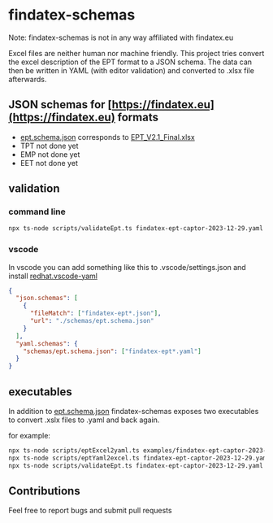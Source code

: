 # findatex-schemas

Note: findatex-schemas is not in any way affiliated with findatex.eu

Excel files are neither human nor machine friendly. This project tries convert the excel description of the EPT format to a JSON schema.
The data can then be written in YAML (with editor validation) and converted to .xlsx file afterwards.

## JSON schemas for [https://findatex.eu](https://findatex.eu) formats

- [ept.schema.json](/schemas/ept.schema.json) corresponds to [EPT_V2.1_Final.xlsx](https://findatex.eu/mediaitem/d6a4e027-ee5c-4b61-a8e0-e6f147f5090f/EPT_V2.1_Final.xlsx)
- TPT not done yet
- EMP not done yet
- EET not done yet

## validation

### command line

```bash
npx ts-node scripts/validateEpt.ts findatex-ept-captor-2023-12-29.yaml
```

### vscode

In vscode you can add something like this to .vscode/settings.json and install [redhat.vscode-yaml](https://marketplace.visualstudio.com/items?itemName=redhat.vscode-yaml)

```json
{
  "json.schemas": [
    {
      "fileMatch": ["findatex-ept*.json"],
      "url": "./schemas/ept.schema.json"
    }
  ],
  "yaml.schemas": {
    "schemas/ept.schema.json": ["findatex-ept*.yaml"]
  }
}
```

## executables

In addition to [ept.schema.json](/schemas/ept.schema.json) findatex-schemas exposes two executables to convert .xslx files to .yaml and back again.

for example:

```bash
npx ts-node scripts/eptExcel2yaml.ts examples/findatex-ept-captor-2023-12-29.xlsx
npx ts-node scripts/eptYaml2excel.ts findatex-ept-captor-2023-12-29.yaml
npx ts-node scripts/validateEpt.ts findatex-ept-captor-2023-12-29.yaml
```

## Contributions

Feel free to report bugs and submit pull requests
